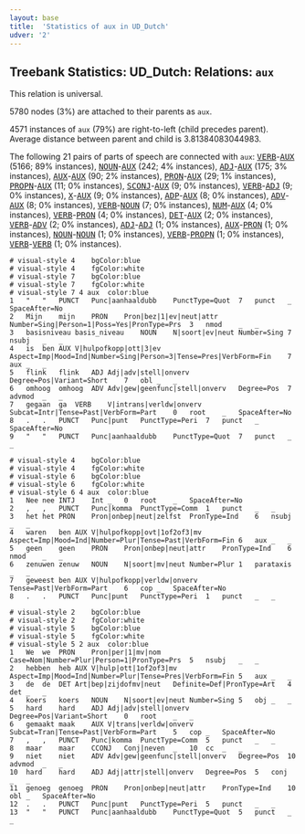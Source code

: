 ```yaml
---
layout: base
title:  'Statistics of aux in UD_Dutch'
udver: '2'
---
```


## Treebank Statistics: UD_Dutch: Relations: `aux`

This relation is universal.

5780 nodes (3%) are attached to their parents as `aux`.

4571 instances of `aux` (79%) are right-to-left (child precedes parent).
Average distance between parent and child is 3.81384083044983.

The following 21 pairs of parts of speech are connected with `aux`: <tt><a href="nl-pos-VERB.html">VERB</a></tt>-<tt><a href="nl-pos-AUX.html">AUX</a></tt> (5166; 89% instances), <tt><a href="nl-pos-NOUN.html">NOUN</a></tt>-<tt><a href="nl-pos-AUX.html">AUX</a></tt> (242; 4% instances), <tt><a href="nl-pos-ADJ.html">ADJ</a></tt>-<tt><a href="nl-pos-AUX.html">AUX</a></tt> (175; 3% instances), <tt><a href="nl-pos-AUX.html">AUX</a></tt>-<tt><a href="nl-pos-AUX.html">AUX</a></tt> (90; 2% instances), <tt><a href="nl-pos-PRON.html">PRON</a></tt>-<tt><a href="nl-pos-AUX.html">AUX</a></tt> (29; 1% instances), <tt><a href="nl-pos-PROPN.html">PROPN</a></tt>-<tt><a href="nl-pos-AUX.html">AUX</a></tt> (11; 0% instances), <tt><a href="nl-pos-SCONJ.html">SCONJ</a></tt>-<tt><a href="nl-pos-AUX.html">AUX</a></tt> (9; 0% instances), <tt><a href="nl-pos-VERB.html">VERB</a></tt>-<tt><a href="nl-pos-ADJ.html">ADJ</a></tt> (9; 0% instances), <tt><a href="nl-pos-X.html">X</a></tt>-<tt><a href="nl-pos-AUX.html">AUX</a></tt> (9; 0% instances), <tt><a href="nl-pos-ADP.html">ADP</a></tt>-<tt><a href="nl-pos-AUX.html">AUX</a></tt> (8; 0% instances), <tt><a href="nl-pos-ADV.html">ADV</a></tt>-<tt><a href="nl-pos-AUX.html">AUX</a></tt> (8; 0% instances), <tt><a href="nl-pos-VERB.html">VERB</a></tt>-<tt><a href="nl-pos-NOUN.html">NOUN</a></tt> (7; 0% instances), <tt><a href="nl-pos-NUM.html">NUM</a></tt>-<tt><a href="nl-pos-AUX.html">AUX</a></tt> (4; 0% instances), <tt><a href="nl-pos-VERB.html">VERB</a></tt>-<tt><a href="nl-pos-PRON.html">PRON</a></tt> (4; 0% instances), <tt><a href="nl-pos-DET.html">DET</a></tt>-<tt><a href="nl-pos-AUX.html">AUX</a></tt> (2; 0% instances), <tt><a href="nl-pos-VERB.html">VERB</a></tt>-<tt><a href="nl-pos-ADV.html">ADV</a></tt> (2; 0% instances), <tt><a href="nl-pos-ADJ.html">ADJ</a></tt>-<tt><a href="nl-pos-ADJ.html">ADJ</a></tt> (1; 0% instances), <tt><a href="nl-pos-AUX.html">AUX</a></tt>-<tt><a href="nl-pos-PRON.html">PRON</a></tt> (1; 0% instances), <tt><a href="nl-pos-NOUN.html">NOUN</a></tt>-<tt><a href="nl-pos-NOUN.html">NOUN</a></tt> (1; 0% instances), <tt><a href="nl-pos-VERB.html">VERB</a></tt>-<tt><a href="nl-pos-PROPN.html">PROPN</a></tt> (1; 0% instances), <tt><a href="nl-pos-VERB.html">VERB</a></tt>-<tt><a href="nl-pos-VERB.html">VERB</a></tt> (1; 0% instances).


~~~ conllu
# visual-style 4	bgColor:blue
# visual-style 4	fgColor:white
# visual-style 7	bgColor:blue
# visual-style 7	fgColor:white
# visual-style 7 4 aux	color:blue
1	"	"	PUNCT	Punc|aanhaaldubb	PunctType=Quot	7	punct	_	SpaceAfter=No
2	Mijn	mijn	PRON	Pron|bez|1|ev|neut|attr	Number=Sing|Person=1|Poss=Yes|PronType=Prs	3	nmod	_	_
3	basisniveau	basis_niveau	NOUN	N|soort|ev|neut	Number=Sing	7	nsubj	_	_
4	is	ben	AUX	V|hulpofkopp|ott|3|ev	Aspect=Imp|Mood=Ind|Number=Sing|Person=3|Tense=Pres|VerbForm=Fin	7	aux	_	_
5	flink	flink	ADJ	Adj|adv|stell|onverv	Degree=Pos|Variant=Short	7	obl	_	_
6	omhoog	omhoog	ADV	Adv|gew|geenfunc|stell|onverv	Degree=Pos	7	advmod	_	_
7	gegaan	ga	VERB	V|intrans|verldw|onverv	Subcat=Intr|Tense=Past|VerbForm=Part	0	root	_	SpaceAfter=No
8	.	.	PUNCT	Punc|punt	PunctType=Peri	7	punct	_	SpaceAfter=No
9	"	"	PUNCT	Punc|aanhaaldubb	PunctType=Quot	7	punct	_	_

~~~


~~~ conllu
# visual-style 4	bgColor:blue
# visual-style 4	fgColor:white
# visual-style 6	bgColor:blue
# visual-style 6	fgColor:white
# visual-style 6 4 aux	color:blue
1	Nee	nee	INTJ	Int	_	0	root	_	SpaceAfter=No
2	,	,	PUNCT	Punc|komma	PunctType=Comm	1	punct	_	_
3	het	het	PRON	Pron|onbep|neut|zelfst	PronType=Ind	6	nsubj	_	_
4	waren	ben	AUX	V|hulpofkopp|ovt|1of2of3|mv	Aspect=Imp|Mood=Ind|Number=Plur|Tense=Past|VerbForm=Fin	6	aux	_	_
5	geen	geen	PRON	Pron|onbep|neut|attr	PronType=Ind	6	nmod	_	_
6	zenuwen	zenuw	NOUN	N|soort|mv|neut	Number=Plur	1	parataxis	_	_
7	geweest	ben	AUX	V|hulpofkopp|verldw|onverv	Tense=Past|VerbForm=Part	6	cop	_	SpaceAfter=No
8	.	.	PUNCT	Punc|punt	PunctType=Peri	1	punct	_	_

~~~


~~~ conllu
# visual-style 2	bgColor:blue
# visual-style 2	fgColor:white
# visual-style 5	bgColor:blue
# visual-style 5	fgColor:white
# visual-style 5 2 aux	color:blue
1	We	we	PRON	Pron|per|1|mv|nom	Case=Nom|Number=Plur|Person=1|PronType=Prs	5	nsubj	_	_
2	hebben	heb	AUX	V|hulp|ott|1of2of3|mv	Aspect=Imp|Mood=Ind|Number=Plur|Tense=Pres|VerbForm=Fin	5	aux	_	_
3	de	de	DET	Art|bep|zijdofmv|neut	Definite=Def|PronType=Art	4	det	_	_
4	koers	koers	NOUN	N|soort|ev|neut	Number=Sing	5	obj	_	_
5	hard	hard	ADJ	Adj|adv|stell|onverv	Degree=Pos|Variant=Short	0	root	_	_
6	gemaakt	maak	AUX	V|trans|verldw|onverv	Subcat=Tran|Tense=Past|VerbForm=Part	5	cop	_	SpaceAfter=No
7	,	,	PUNCT	Punc|komma	PunctType=Comm	5	punct	_	_
8	maar	maar	CCONJ	Conj|neven	_	10	cc	_	_
9	niet	niet	ADV	Adv|gew|geenfunc|stell|onverv	Degree=Pos	10	advmod	_	_
10	hard	hard	ADJ	Adj|attr|stell|onverv	Degree=Pos	5	conj	_	_
11	genoeg	genoeg	PRON	Pron|onbep|neut|attr	PronType=Ind	10	obl	_	SpaceAfter=No
12	.	.	PUNCT	Punc|punt	PunctType=Peri	5	punct	_	_
13	"	"	PUNCT	Punc|aanhaaldubb	PunctType=Quot	5	punct	_	_

~~~


